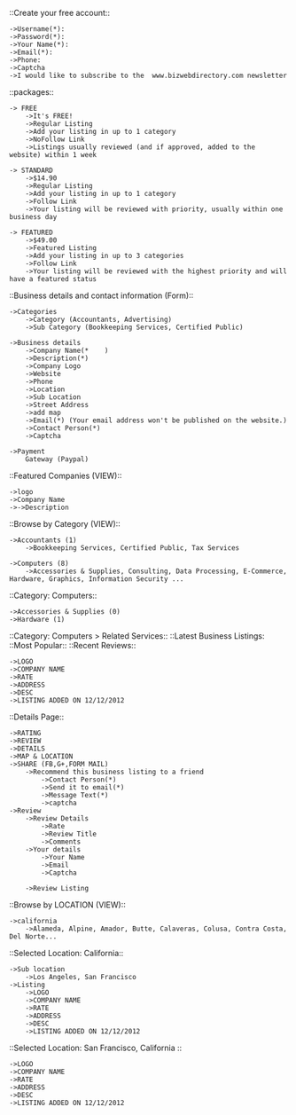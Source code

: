 ::Create your free account::
    
    ->Username(*):
    ->Password(*):
    ->Your Name(*):
    ->Email(*):
    ->Phone:
    ->Captcha
    ->I would like to subscribe to the  www.bizwebdirectory.com newsletter

::packages::

    -> FREE
        ->It's FREE!
        ->Regular Listing
        ->Add your listing in up to 1 category
        ->NoFollow Link
        ->Listings usually reviewed (and if approved, added to the website) within 1 week

    -> STANDARD
        ->$14.90
        ->Regular Listing
        ->Add your listing in up to 1 category
        ->Follow Link
        ->Your listing will be reviewed with priority, usually within one business day

    -> FEATURED
        ->$49.00
        ->Featured Listing  
        ->Add your listing in up to 3 categories
        ->Follow Link
        ->Your listing will be reviewed with the highest priority and will have a featured status


::Business details and contact information (Form)::

    ->Categories
        ->Category (Accountants, Advertising)
        ->Sub Category (Bookkeeping Services, Certified Public)

    ->Business details
        ->Company Name(*    )
        ->Description(*) 
        ->Company Logo
        ->Website
        ->Phone
        ->Location
        ->Sub Location
        ->Street Address
        ->add map
        ->Email(*) (Your email address won't be published on the website.)
        ->Contact Person(*)
        ->Captcha

    ->Payment
        Gateway (Paypal)

::Featured Companies (VIEW)::

    ->logo
    ->Company Name
    ->->Description

::Browse by Category (VIEW)::

    ->Accountants (1)
        ->Bookkeeping Services, Certified Public, Tax Services

    ->Computers (8)
        ->Accessories & Supplies, Consulting, Data Processing, E-Commerce, Hardware, Graphics, Information Security ...

::Category: Computers::
    
    ->Accessories & Supplies (0)
    ->Hardware (1)

::Category: Computers > Related Services::
::Latest Business Listings:
::Most Popular::
::Recent Reviews::

    ->LOGO
    ->COMPANY NAME
    ->RATE
    ->ADDRESS
    ->DESC
    ->LISTING ADDED ON 12/12/2012

::Details Page::
    
    ->RATING
    ->REVIEW
    ->DETAILS
    ->MAP & LOCATION
    ->SHARE (FB,G+,FORM MAIL)
        ->Recommend this business listing to a friend
            ->Contact Person(*)
            ->Send it to email(*)
            ->Message Text(*) 
            ->captcha
    ->Review
        ->Review Details
            ->Rate
            ->Review Title
            ->Comments
        ->Your details
            ->Your Name
            ->Email
            ->Captcha

        ->Review Listing

::Browse by LOCATION (VIEW)::

    ->california
        ->Alameda, Alpine, Amador, Butte, Calaveras, Colusa, Contra Costa, Del Norte...

::Selected Location: California::
    
    ->Sub location
        ->Los Angeles, San Francisco
    ->Listing
        ->LOGO
        ->COMPANY NAME
        ->RATE
        ->ADDRESS
        ->DESC
        ->LISTING ADDED ON 12/12/2012

::Selected Location: San Francisco, California ::
    
    ->LOGO
    ->COMPANY NAME
    ->RATE
    ->ADDRESS
    ->DESC
    ->LISTING ADDED ON 12/12/2012

